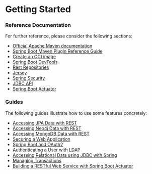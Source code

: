 # Getting Started

### Reference Documentation
For further reference, please consider the following sections:

* [Official Apache Maven documentation](https://maven.apache.org/guides/index.html)
* [Spring Boot Maven Plugin Reference Guide](https://docs.spring.io/spring-boot/docs/2.3.4.RELEASE/maven-plugin/reference/html/)
* [Create an OCI image](https://docs.spring.io/spring-boot/docs/2.3.4.RELEASE/maven-plugin/reference/html/#build-image)
* [Spring Boot DevTools](https://docs.spring.io/spring-boot/docs/2.3.4.RELEASE/reference/htmlsingle/#using-boot-devtools)
* [Rest Repositories](https://docs.spring.io/spring-boot/docs/2.3.4.RELEASE/reference/htmlsingle/#howto-use-exposing-spring-spielstandData-repositories-rest-endpoint)
* [Jersey](https://docs.spring.io/spring-boot/docs/2.3.4.RELEASE/reference/htmlsingle/#boot-features-jersey)
* [Spring Security](https://docs.spring.io/spring-boot/docs/2.3.4.RELEASE/reference/htmlsingle/#boot-features-security)
* [JDBC API](https://docs.spring.io/spring-boot/docs/2.3.4.RELEASE/reference/htmlsingle/#boot-features-sql)
* [Spring Boot Actuator](https://docs.spring.io/spring-boot/docs/2.3.4.RELEASE/reference/htmlsingle/#production-ready)

### Guides
The following guides illustrate how to use some features concretely:

* [Accessing JPA Data with REST](https://spring.io/guides/gs/accessing-spielstandData-rest/)
* [Accessing Neo4j Data with REST](https://spring.io/guides/gs/accessing-neo4j-spielstandData-rest/)
* [Accessing MongoDB Data with REST](https://spring.io/guides/gs/accessing-mongodb-spielstandData-rest/)
* [Securing a Web Application](https://spring.io/guides/gs/securing-web/)
* [Spring Boot and OAuth2](https://spring.io/guides/tutorials/spring-boot-oauth2/)
* [Authenticating a User with LDAP](https://spring.io/guides/gs/authenticating-ldap/)
* [Accessing Relational Data using JDBC with Spring](https://spring.io/guides/gs/relational-spielstandData-access/)
* [Managing Transactions](https://spring.io/guides/gs/managing-transactions/)
* [Building a RESTful Web Service with Spring Boot Actuator](https://spring.io/guides/gs/actuator-service/)

